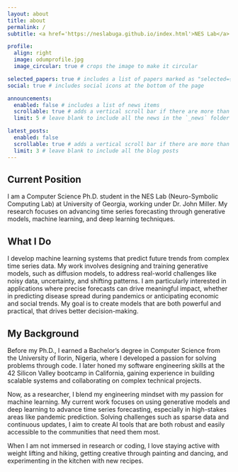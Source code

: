 ```yaml
---
layout: about
title: about
permalink: /
subtitle: <a href='https://neslabuga.github.io/index.html'>NES Lab</a>. Jane.odum@uga.edu <br><br>Athens Georgia.<br><br> The reasonable man adapts himself to the world; the unreasonable one persists in trying to adapt the world to himself. Therefore, all progress depends on the unreasonable man.

profile:
  align: right
  image: odumprofile.jpg
  image_circular: true # crops the image to make it circular

selected_papers: true # includes a list of papers marked as "selected={true}"
social: true # includes social icons at the bottom of the page

announcements:
  enabled: false # includes a list of news items
  scrollable: true # adds a vertical scroll bar if there are more than 3 news items
  limit: 5 # leave blank to include all the news in the `_news` folder

latest_posts:
  enabled: false
  scrollable: true # adds a vertical scroll bar if there are more than 3 new posts items
  limit: 3 # leave blank to include all the blog posts
---
```


## Current Position

I am a Computer Science Ph.D. student in the NES Lab (Neuro-Symbolic Computing Lab) at University of Georgia, working under Dr. John Miller. My research focuses on advancing time series forecasting through generative models, machine learning, and deep learning techniques.

## What I Do

I develop machine learning systems that predict future trends from complex time series data. My work involves designing and training generative models, such as diffusion models, to address real-world challenges like noisy data, uncertainty, and shifting patterns. I am particularly interested in applications where precise forecasts can drive meaningful impact, whether in predicting disease spread during pandemics or anticipating economic and social trends. My goal is to create models that are both powerful and practical, that drives better decision-making.

## My Background

Before my Ph.D., I earned a Bachelor’s degree in Computer Science from the University of Ilorin, Nigeria, where I developed a passion for solving problems through code. I later honed my software engineering skills at the 42 Silicon Valley bootcamp in California, gaining experience in building scalable systems and collaborating on complex technical projects.

Now, as a researcher, I blend my engineering mindset with my passion for machine learning. My current work focuses on using generative models and deep learning to advance time series forecasting, especially in high-stakes areas like pandemic prediction. Solving challenges such as sparse data and continuous updates, I aim to create AI tools that are both robust and easily accessible to the communities that need them most.

When I am not immersed in research or coding, I love staying active with weight lifting and hiking, getting creative through painting and dancing, and experimenting in the kitchen with new recipes.
